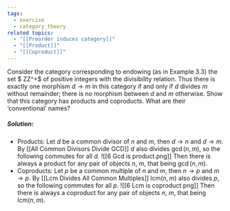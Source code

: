```yaml
---
tags:
  - exercise
  - category_theory
related topics:
  - "[[Preorder induces category]]"
  - "[[Product]]"
  - "[[Coproduct]]"
---
```

Consider the category corresponding to endowing (as in Example 3.3) the set $ ZZ^+$ of positive integers with the divisibility relation. Thus there is exactly one morphism $d \to m$ in this category if and only if $d$ divides $m$ without remainder; there is no morphism between $d$ and $m$ otherwise. Show that this category has products and coproducts. What are their ‘conventional’ names?
##### Solution:
- Products:
	Let $d$ be a common divisor of $n$ and $m$, then $d\to n$ and $d\to m$. By [[All Common Divisors Divide GCD]] $d$ also divides $\gcd(n,m)$, so the following commutes for all $d$.
	![[6 Gcd is product.png]]
	Then there is always a product for any pair of objects $n$, $m$, that being $\gcd(n,m)$.
- Coproducts:
	Let $p$ be a common multiple of $n$ and $m$, then $n\to p$ and $m\to p$. By [[Lcm Divides All Common Multiples]] $\text{lcm}(n,m)$ also divides $p$, so the following commutes for all $p$.
	![[6 Lcm is coproduct.png]]
	Then there is always a coproduct for any pair of objects $n$, $m$, that being $\text{lcm}(n,m)$.